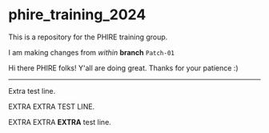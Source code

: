 # phire_training_2024

This is a repository for the PHIRE training group.

I am making changes from *within* **branch** `Patch-01`

Hi there PHIRE folks! Y'all are doing great. Thanks for your patience :)

---

Extra test line.

EXTRA EXTRA TEST LINE.

EXTRA EXTRA **EXTRA** test line.

